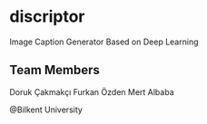 # discriptor
Image Caption Generator Based on Deep Learning

## Team Members
Doruk Çakmakçı
Furkan Özden 
Mert Albaba

@Bilkent University
